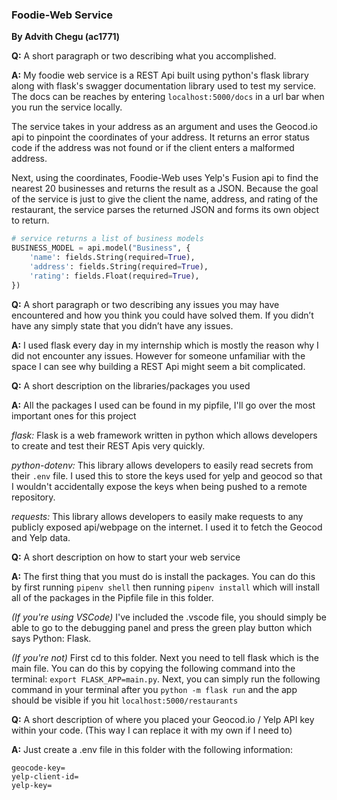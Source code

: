 ### Foodie-Web Service
**By Advith Chegu (ac1771)**

**Q:** A short paragraph or two describing what you accomplished.

**A:** My foodie web service is a REST Api built using python's flask library along with flask's swagger documentation library used to test my service. The docs can be reaches by entering `localhost:5000/docs` in a url bar when you run the service locally.

The service takes in your address as an argument and uses the Geocod.io api to pinpoint the coordinates of your address. It returns an error status code if the address was not found or if the client enters a malformed address.

Next, using the coordinates, Foodie-Web uses Yelp's Fusion api to find the nearest 20 businesses and returns the result as a JSON. Because the goal of the service is just to give the client the name, address, and rating of the restaurant, the service parses the returned JSON and forms its own object to return.

```python
# service returns a list of business models
BUSINESS_MODEL = api.model("Business", {
    'name': fields.String(required=True),
    'address': fields.String(required=True),
    'rating': fields.Float(required=True),
})
```

**Q:** A short paragraph or two describing any issues you may have encountered and how you think you could have solved them. If you didn’t have any simply state that you didn’t have any issues.

**A:** I used flask every day in my internship which is mostly the reason why I did not encounter any issues. However for someone unfamiliar with the space I can see why building a REST Api might seem a bit complicated.

**Q:** A short description on the libraries/packages you used

**A:** All the packages I used can be found in my pipfile, I'll go over the most important ones for this project

*flask:* Flask is a web framework written in python which allows developers to create and test their REST Apis very quickly.

*python-dotenv:* This library allows developers to easily read secrets from their `.env` file. I used this to store the keys used for yelp and geocod so that I wouldn't accidentally expose the keys when being pushed to a remote repository.

*requests:* This library allows developers to easily make requests to any publicly exposed api/webpage on the internet. I used it to fetch the Geocod and Yelp data.

**Q:** A short description on how to start your web service

**A:** The first thing that you must do is install the packages. You can do this by first running `pipenv shell` then running `pipenv install` which will install all of the packages in the Pipfile file in this folder.

*(If you're using VSCode)* I've included the .vscode file, you should simply be able to go to the debugging panel and press the green play button which says Python: Flask.

*(If you're not)* First cd to this folder. Next you need to tell flask which is the main file. You can do this by copying the following command into the terminal: `export FLASK_APP=main.py`. Next, you can simply run the following command in your terminal after you `python -m flask run` and the app should be visible if you hit `localhost:5000/restaurants`

**Q:** A short description of where you placed your Geocod.io / Yelp API key within your code. (This way I can replace it with my own if I need to)

**A:** Just create a .env file in this folder with the following information:

```
geocode-key=
yelp-client-id=
yelp-key=
```